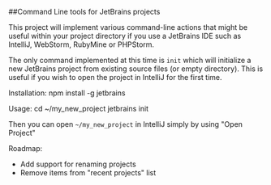 ##Command Line tools for JetBrains projects

This project will implement various command-line actions that might be useful within your project directory if you use a JetBrains IDE such as IntelliJ, WebStorm, RubyMine or PHPStorm.

The only command implemented at this time is `init` which will initialize a new JetBrains project from existing source files (or empty directory). This is useful if you wish to open the project in IntelliJ for the first time.

Installation:
    npm install -g jetbrains

Usage:
    cd ~/my_new_project
    jetbrains init

Then you can open `~/my_new_project` in IntelliJ simply by using "Open Project"

Roadmap:
 * Add support for renaming projects
 * Remove items from "recent projects" list
